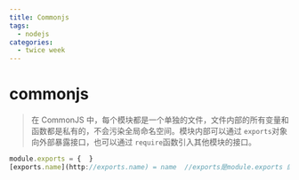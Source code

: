 ```yaml
---
title: Commonjs
tags:
  - nodejs
categories:
  - twice week
---
```


# commonjs

> 在 CommonJS 中，每个模块都是一个单独的文件，文件内部的所有变量和函数都是私有的，不会污染全局命名空间。模块内部可以通过 `exports`对象向外部暴露接口，也可以通过 `require`函数引入其他模块的接口。
> 

```js
module.exports = {  }
[exports.name](http://exports.name) = name  //exports是module.exports 的一个引用
```